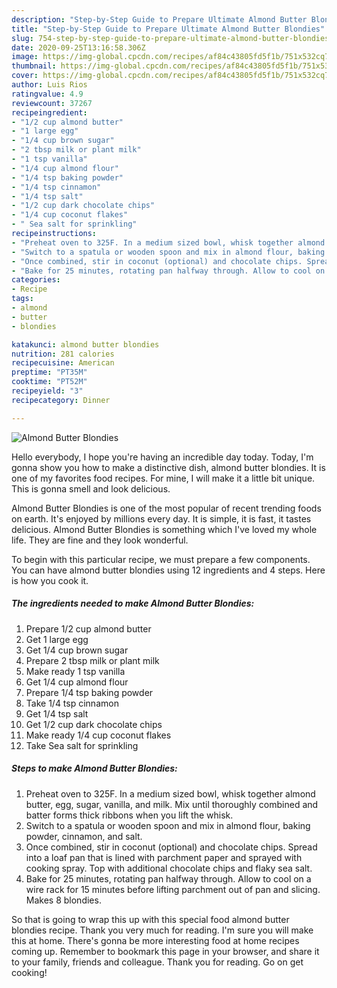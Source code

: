 ```yaml
---
description: "Step-by-Step Guide to Prepare Ultimate Almond Butter Blondies"
title: "Step-by-Step Guide to Prepare Ultimate Almond Butter Blondies"
slug: 754-step-by-step-guide-to-prepare-ultimate-almond-butter-blondies
date: 2020-09-25T13:16:58.306Z
image: https://img-global.cpcdn.com/recipes/af84c43805fd5f1b/751x532cq70/almond-butter-blondies-recipe-main-photo.jpg
thumbnail: https://img-global.cpcdn.com/recipes/af84c43805fd5f1b/751x532cq70/almond-butter-blondies-recipe-main-photo.jpg
cover: https://img-global.cpcdn.com/recipes/af84c43805fd5f1b/751x532cq70/almond-butter-blondies-recipe-main-photo.jpg
author: Luis Rios
ratingvalue: 4.9
reviewcount: 37267
recipeingredient:
- "1/2 cup almond butter"
- "1 large egg"
- "1/4 cup brown sugar"
- "2 tbsp milk or plant milk"
- "1 tsp vanilla"
- "1/4 cup almond flour"
- "1/4 tsp baking powder"
- "1/4 tsp cinnamon"
- "1/4 tsp salt"
- "1/2 cup dark chocolate chips"
- "1/4 cup coconut flakes"
- " Sea salt for sprinkling"
recipeinstructions:
- "Preheat oven to 325F. In a medium sized bowl, whisk together almond butter, egg, sugar, vanilla, and milk. Mix until thoroughly combined and batter forms thick ribbons when you lift the whisk."
- "Switch to a spatula or wooden spoon and mix in almond flour, baking powder, cinnamon, and salt."
- "Once combined, stir in coconut (optional) and chocolate chips. Spread into a loaf pan that is lined with parchment paper and sprayed with cooking spray. Top with additional chocolate chips and flaky sea salt."
- "Bake for 25 minutes, rotating pan halfway through. Allow to cool on a wire rack for 15 minutes before lifting parchment out of pan and slicing. Makes 8 blondies."
categories:
- Recipe
tags:
- almond
- butter
- blondies

katakunci: almond butter blondies 
nutrition: 281 calories
recipecuisine: American
preptime: "PT35M"
cooktime: "PT52M"
recipeyield: "3"
recipecategory: Dinner

---
```



![Almond Butter Blondies](https://img-global.cpcdn.com/recipes/af84c43805fd5f1b/751x532cq70/almond-butter-blondies-recipe-main-photo.jpg)

Hello everybody, I hope you're having an incredible day today. Today, I'm gonna show you how to make a distinctive dish, almond butter blondies. It is one of my favorites food recipes. For mine, I will make it a little bit unique. This is gonna smell and look delicious.

Almond Butter Blondies is one of the most popular of recent trending foods on earth. It's enjoyed by millions every day. It is simple, it is fast, it tastes delicious. Almond Butter Blondies is something which I've loved my whole life. They are fine and they look wonderful.




To begin with this particular recipe, we must prepare a few components. You can have almond butter blondies using 12 ingredients and 4 steps. Here is how you cook it.

<!--inarticleads1-->

##### The ingredients needed to make Almond Butter Blondies:

1. Prepare 1/2 cup almond butter
1. Get 1 large egg
1. Get 1/4 cup brown sugar
1. Prepare 2 tbsp milk or plant milk
1. Make ready 1 tsp vanilla
1. Get 1/4 cup almond flour
1. Prepare 1/4 tsp baking powder
1. Take 1/4 tsp cinnamon
1. Get 1/4 tsp salt
1. Get 1/2 cup dark chocolate chips
1. Make ready 1/4 cup coconut flakes
1. Take  Sea salt for sprinkling




<!--inarticleads2-->

##### Steps to make Almond Butter Blondies:

1. Preheat oven to 325F. In a medium sized bowl, whisk together almond butter, egg, sugar, vanilla, and milk. Mix until thoroughly combined and batter forms thick ribbons when you lift the whisk.
1. Switch to a spatula or wooden spoon and mix in almond flour, baking powder, cinnamon, and salt.
1. Once combined, stir in coconut (optional) and chocolate chips. Spread into a loaf pan that is lined with parchment paper and sprayed with cooking spray. Top with additional chocolate chips and flaky sea salt.
1. Bake for 25 minutes, rotating pan halfway through. Allow to cool on a wire rack for 15 minutes before lifting parchment out of pan and slicing. Makes 8 blondies.




So that is going to wrap this up with this special food almond butter blondies recipe. Thank you very much for reading. I'm sure you will make this at home. There's gonna be more interesting food at home recipes coming up. Remember to bookmark this page in your browser, and share it to your family, friends and colleague. Thank you for reading. Go on get cooking!
